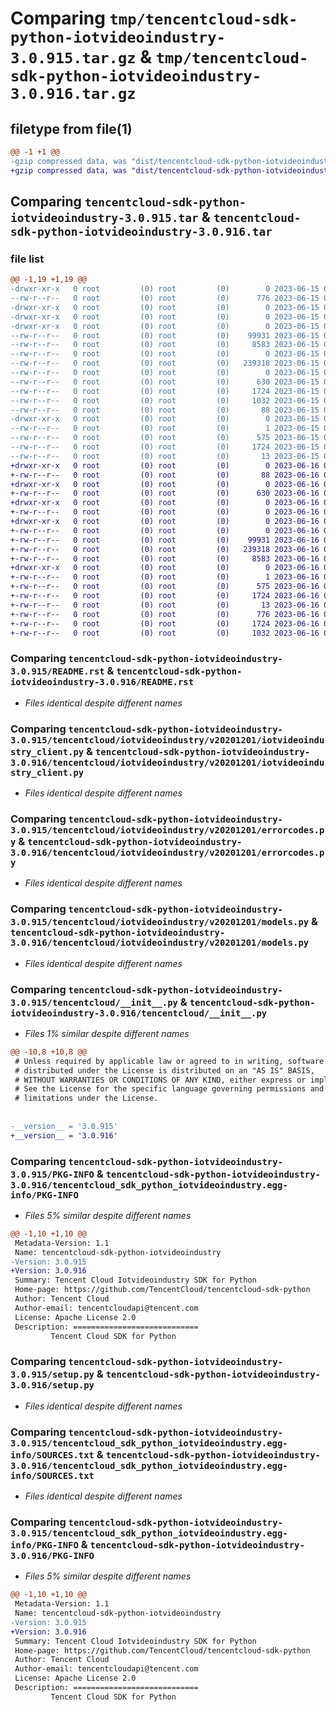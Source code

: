 # Comparing `tmp/tencentcloud-sdk-python-iotvideoindustry-3.0.915.tar.gz` & `tmp/tencentcloud-sdk-python-iotvideoindustry-3.0.916.tar.gz`

## filetype from file(1)

```diff
@@ -1 +1 @@
-gzip compressed data, was "dist/tencentcloud-sdk-python-iotvideoindustry-3.0.915.tar", last modified: Thu Jun 15 00:28:04 2023, max compression
+gzip compressed data, was "dist/tencentcloud-sdk-python-iotvideoindustry-3.0.916.tar", last modified: Fri Jun 16 00:36:12 2023, max compression
```

## Comparing `tencentcloud-sdk-python-iotvideoindustry-3.0.915.tar` & `tencentcloud-sdk-python-iotvideoindustry-3.0.916.tar`

### file list

```diff
@@ -1,19 +1,19 @@
-drwxr-xr-x   0 root         (0) root         (0)        0 2023-06-15 00:28:04.000000 tencentcloud-sdk-python-iotvideoindustry-3.0.915/
--rw-r--r--   0 root         (0) root         (0)      776 2023-06-15 00:28:04.000000 tencentcloud-sdk-python-iotvideoindustry-3.0.915/README.rst
-drwxr-xr-x   0 root         (0) root         (0)        0 2023-06-15 00:28:04.000000 tencentcloud-sdk-python-iotvideoindustry-3.0.915/tencentcloud/
-drwxr-xr-x   0 root         (0) root         (0)        0 2023-06-15 00:28:04.000000 tencentcloud-sdk-python-iotvideoindustry-3.0.915/tencentcloud/iotvideoindustry/
-drwxr-xr-x   0 root         (0) root         (0)        0 2023-06-15 00:28:04.000000 tencentcloud-sdk-python-iotvideoindustry-3.0.915/tencentcloud/iotvideoindustry/v20201201/
--rw-r--r--   0 root         (0) root         (0)    99931 2023-06-15 00:28:04.000000 tencentcloud-sdk-python-iotvideoindustry-3.0.915/tencentcloud/iotvideoindustry/v20201201/iotvideoindustry_client.py
--rw-r--r--   0 root         (0) root         (0)     8583 2023-06-15 00:28:04.000000 tencentcloud-sdk-python-iotvideoindustry-3.0.915/tencentcloud/iotvideoindustry/v20201201/errorcodes.py
--rw-r--r--   0 root         (0) root         (0)        0 2023-06-15 00:28:04.000000 tencentcloud-sdk-python-iotvideoindustry-3.0.915/tencentcloud/iotvideoindustry/v20201201/__init__.py
--rw-r--r--   0 root         (0) root         (0)   239318 2023-06-15 00:28:04.000000 tencentcloud-sdk-python-iotvideoindustry-3.0.915/tencentcloud/iotvideoindustry/v20201201/models.py
--rw-r--r--   0 root         (0) root         (0)        0 2023-06-15 00:28:04.000000 tencentcloud-sdk-python-iotvideoindustry-3.0.915/tencentcloud/iotvideoindustry/__init__.py
--rw-r--r--   0 root         (0) root         (0)      630 2023-06-15 00:28:04.000000 tencentcloud-sdk-python-iotvideoindustry-3.0.915/tencentcloud/__init__.py
--rw-r--r--   0 root         (0) root         (0)     1724 2023-06-15 00:28:04.000000 tencentcloud-sdk-python-iotvideoindustry-3.0.915/PKG-INFO
--rw-r--r--   0 root         (0) root         (0)     1032 2023-06-15 00:28:04.000000 tencentcloud-sdk-python-iotvideoindustry-3.0.915/setup.py
--rw-r--r--   0 root         (0) root         (0)       88 2023-06-15 00:28:04.000000 tencentcloud-sdk-python-iotvideoindustry-3.0.915/setup.cfg
-drwxr-xr-x   0 root         (0) root         (0)        0 2023-06-15 00:28:04.000000 tencentcloud-sdk-python-iotvideoindustry-3.0.915/tencentcloud_sdk_python_iotvideoindustry.egg-info/
--rw-r--r--   0 root         (0) root         (0)        1 2023-06-15 00:28:04.000000 tencentcloud-sdk-python-iotvideoindustry-3.0.915/tencentcloud_sdk_python_iotvideoindustry.egg-info/dependency_links.txt
--rw-r--r--   0 root         (0) root         (0)      575 2023-06-15 00:28:04.000000 tencentcloud-sdk-python-iotvideoindustry-3.0.915/tencentcloud_sdk_python_iotvideoindustry.egg-info/SOURCES.txt
--rw-r--r--   0 root         (0) root         (0)     1724 2023-06-15 00:28:04.000000 tencentcloud-sdk-python-iotvideoindustry-3.0.915/tencentcloud_sdk_python_iotvideoindustry.egg-info/PKG-INFO
--rw-r--r--   0 root         (0) root         (0)       13 2023-06-15 00:28:04.000000 tencentcloud-sdk-python-iotvideoindustry-3.0.915/tencentcloud_sdk_python_iotvideoindustry.egg-info/top_level.txt
+drwxr-xr-x   0 root         (0) root         (0)        0 2023-06-16 00:36:12.000000 tencentcloud-sdk-python-iotvideoindustry-3.0.916/
+-rw-r--r--   0 root         (0) root         (0)       88 2023-06-16 00:36:12.000000 tencentcloud-sdk-python-iotvideoindustry-3.0.916/setup.cfg
+drwxr-xr-x   0 root         (0) root         (0)        0 2023-06-16 00:36:12.000000 tencentcloud-sdk-python-iotvideoindustry-3.0.916/tencentcloud/
+-rw-r--r--   0 root         (0) root         (0)      630 2023-06-16 00:36:12.000000 tencentcloud-sdk-python-iotvideoindustry-3.0.916/tencentcloud/__init__.py
+drwxr-xr-x   0 root         (0) root         (0)        0 2023-06-16 00:36:12.000000 tencentcloud-sdk-python-iotvideoindustry-3.0.916/tencentcloud/iotvideoindustry/
+-rw-r--r--   0 root         (0) root         (0)        0 2023-06-16 00:36:12.000000 tencentcloud-sdk-python-iotvideoindustry-3.0.916/tencentcloud/iotvideoindustry/__init__.py
+drwxr-xr-x   0 root         (0) root         (0)        0 2023-06-16 00:36:12.000000 tencentcloud-sdk-python-iotvideoindustry-3.0.916/tencentcloud/iotvideoindustry/v20201201/
+-rw-r--r--   0 root         (0) root         (0)        0 2023-06-16 00:36:12.000000 tencentcloud-sdk-python-iotvideoindustry-3.0.916/tencentcloud/iotvideoindustry/v20201201/__init__.py
+-rw-r--r--   0 root         (0) root         (0)    99931 2023-06-16 00:36:12.000000 tencentcloud-sdk-python-iotvideoindustry-3.0.916/tencentcloud/iotvideoindustry/v20201201/iotvideoindustry_client.py
+-rw-r--r--   0 root         (0) root         (0)   239318 2023-06-16 00:36:12.000000 tencentcloud-sdk-python-iotvideoindustry-3.0.916/tencentcloud/iotvideoindustry/v20201201/models.py
+-rw-r--r--   0 root         (0) root         (0)     8583 2023-06-16 00:36:12.000000 tencentcloud-sdk-python-iotvideoindustry-3.0.916/tencentcloud/iotvideoindustry/v20201201/errorcodes.py
+drwxr-xr-x   0 root         (0) root         (0)        0 2023-06-16 00:36:12.000000 tencentcloud-sdk-python-iotvideoindustry-3.0.916/tencentcloud_sdk_python_iotvideoindustry.egg-info/
+-rw-r--r--   0 root         (0) root         (0)        1 2023-06-16 00:36:12.000000 tencentcloud-sdk-python-iotvideoindustry-3.0.916/tencentcloud_sdk_python_iotvideoindustry.egg-info/dependency_links.txt
+-rw-r--r--   0 root         (0) root         (0)      575 2023-06-16 00:36:12.000000 tencentcloud-sdk-python-iotvideoindustry-3.0.916/tencentcloud_sdk_python_iotvideoindustry.egg-info/SOURCES.txt
+-rw-r--r--   0 root         (0) root         (0)     1724 2023-06-16 00:36:12.000000 tencentcloud-sdk-python-iotvideoindustry-3.0.916/tencentcloud_sdk_python_iotvideoindustry.egg-info/PKG-INFO
+-rw-r--r--   0 root         (0) root         (0)       13 2023-06-16 00:36:12.000000 tencentcloud-sdk-python-iotvideoindustry-3.0.916/tencentcloud_sdk_python_iotvideoindustry.egg-info/top_level.txt
+-rw-r--r--   0 root         (0) root         (0)      776 2023-06-16 00:36:12.000000 tencentcloud-sdk-python-iotvideoindustry-3.0.916/README.rst
+-rw-r--r--   0 root         (0) root         (0)     1724 2023-06-16 00:36:12.000000 tencentcloud-sdk-python-iotvideoindustry-3.0.916/PKG-INFO
+-rw-r--r--   0 root         (0) root         (0)     1032 2023-06-16 00:36:12.000000 tencentcloud-sdk-python-iotvideoindustry-3.0.916/setup.py
```

### Comparing `tencentcloud-sdk-python-iotvideoindustry-3.0.915/README.rst` & `tencentcloud-sdk-python-iotvideoindustry-3.0.916/README.rst`

 * *Files identical despite different names*

### Comparing `tencentcloud-sdk-python-iotvideoindustry-3.0.915/tencentcloud/iotvideoindustry/v20201201/iotvideoindustry_client.py` & `tencentcloud-sdk-python-iotvideoindustry-3.0.916/tencentcloud/iotvideoindustry/v20201201/iotvideoindustry_client.py`

 * *Files identical despite different names*

### Comparing `tencentcloud-sdk-python-iotvideoindustry-3.0.915/tencentcloud/iotvideoindustry/v20201201/errorcodes.py` & `tencentcloud-sdk-python-iotvideoindustry-3.0.916/tencentcloud/iotvideoindustry/v20201201/errorcodes.py`

 * *Files identical despite different names*

### Comparing `tencentcloud-sdk-python-iotvideoindustry-3.0.915/tencentcloud/iotvideoindustry/v20201201/models.py` & `tencentcloud-sdk-python-iotvideoindustry-3.0.916/tencentcloud/iotvideoindustry/v20201201/models.py`

 * *Files identical despite different names*

### Comparing `tencentcloud-sdk-python-iotvideoindustry-3.0.915/tencentcloud/__init__.py` & `tencentcloud-sdk-python-iotvideoindustry-3.0.916/tencentcloud/__init__.py`

 * *Files 1% similar despite different names*

```diff
@@ -10,8 +10,8 @@
 # Unless required by applicable law or agreed to in writing, software
 # distributed under the License is distributed on an "AS IS" BASIS,
 # WITHOUT WARRANTIES OR CONDITIONS OF ANY KIND, either express or implied.
 # See the License for the specific language governing permissions and
 # limitations under the License.
 
 
-__version__ = '3.0.915'
+__version__ = '3.0.916'
```

### Comparing `tencentcloud-sdk-python-iotvideoindustry-3.0.915/PKG-INFO` & `tencentcloud-sdk-python-iotvideoindustry-3.0.916/tencentcloud_sdk_python_iotvideoindustry.egg-info/PKG-INFO`

 * *Files 5% similar despite different names*

```diff
@@ -1,10 +1,10 @@
 Metadata-Version: 1.1
 Name: tencentcloud-sdk-python-iotvideoindustry
-Version: 3.0.915
+Version: 3.0.916
 Summary: Tencent Cloud Iotvideoindustry SDK for Python
 Home-page: https://github.com/TencentCloud/tencentcloud-sdk-python
 Author: Tencent Cloud
 Author-email: tencentcloudapi@tencent.com
 License: Apache License 2.0
 Description: ============================
         Tencent Cloud SDK for Python
```

### Comparing `tencentcloud-sdk-python-iotvideoindustry-3.0.915/setup.py` & `tencentcloud-sdk-python-iotvideoindustry-3.0.916/setup.py`

 * *Files identical despite different names*

### Comparing `tencentcloud-sdk-python-iotvideoindustry-3.0.915/tencentcloud_sdk_python_iotvideoindustry.egg-info/SOURCES.txt` & `tencentcloud-sdk-python-iotvideoindustry-3.0.916/tencentcloud_sdk_python_iotvideoindustry.egg-info/SOURCES.txt`

 * *Files identical despite different names*

### Comparing `tencentcloud-sdk-python-iotvideoindustry-3.0.915/tencentcloud_sdk_python_iotvideoindustry.egg-info/PKG-INFO` & `tencentcloud-sdk-python-iotvideoindustry-3.0.916/PKG-INFO`

 * *Files 5% similar despite different names*

```diff
@@ -1,10 +1,10 @@
 Metadata-Version: 1.1
 Name: tencentcloud-sdk-python-iotvideoindustry
-Version: 3.0.915
+Version: 3.0.916
 Summary: Tencent Cloud Iotvideoindustry SDK for Python
 Home-page: https://github.com/TencentCloud/tencentcloud-sdk-python
 Author: Tencent Cloud
 Author-email: tencentcloudapi@tencent.com
 License: Apache License 2.0
 Description: ============================
         Tencent Cloud SDK for Python
```

